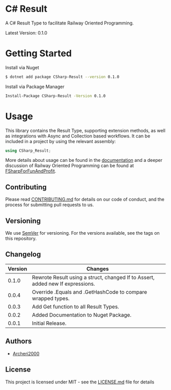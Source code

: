 # C# Result

A C# Result Type to facilitate Railway Oriented Programming.

Latest Version: 0.1.0

# Getting Started

Install via Nuget
```bash
$ dotnet add package CSharp-Result --version 0.1.0
```

Install via Package Manager
```bash
Install-Package CSharp-Result -Version 0.1.0
```

# Usage
This library contains the Result Type, supporting extension methods, as well as integrations with Async and Collection based workflows.
It can be included in a project by using the relevant assembly:
```c#
using CSharp_Result;
```

More details about usage can be found in the [documentation](DOCUMENTATION.MD) and a deeper discussion of Railway Oriented Programming can be found at [FSharpForFunAndProfit](https://fsharpforfunandprofit.com/rop/).

## Contributing
Please read [CONTRIBUTING.md](CONTRIBUTING.MD) for details on our code of conduct, and the process for submitting pull requests to us.


## Versioning 
We use [SemVer](https://semver.org/) for versioning. For the versions available, see the tags on this repository.

## Changelog
| Version | Changes                                                                        |
|---|--------------------------------------------------------------------------------|
|0.1.0| Rewrote Result using a struct, changed If to Assert, added new If expressions. |
|0.0.4| Override .Equals and .GetHashCode to compare wrapped types.                    |
|0.0.3| Add Get function to all Result Types.                                          |
|0.0.2| Added Documentation to Nuget Package.                                          |
|0.0.1| Initial Release.                                                               |

## Authors
* [Archeri2000](mailto:cheri.yuhann@outlook.com) 

## License
This project is licensed under MIT - see the [LICENSE.md](LICENSE.MD) file for details
